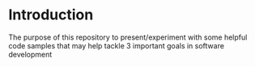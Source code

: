 # Introduction

The purpose of this repository to present/experiment with some helpful code samples that may help tackle 3 important goals in 
software development
